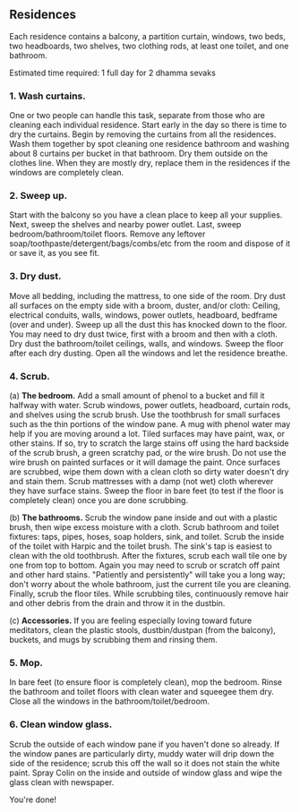 
## Residences

Each residence contains a balcony, a partition curtain, windows, two beds, two headboards, two shelves, two clothing rods, at least one toilet, and one bathroom.

Estimated time required: 1 full day for 2 dhamma sevaks

### 1. Wash curtains.

One or two people can handle this task, separate from those who are cleaning each individual residence. Start early in the day so there is time to dry the curtains. Begin by removing the curtains from all the residences. Wash them together by spot cleaning one residence bathroom and washing about 8 curtains per bucket in that bathroom. Dry them outside on the clothes line. When they are mostly dry, replace them in the residences if the windows are completely clean.

### 2. Sweep up.

Start with the balcony so you have a clean place to keep all your supplies. Next, sweep the shelves and nearby power outlet. Last, sweep bedroom/bathroom/toilet floors. Remove any leftover soap/toothpaste/detergent/bags/combs/etc from the room and dispose of it or save it, as you see fit.

### 3. Dry dust.

Move all bedding, including the mattress, to one side of the room. Dry dust all surfaces on the empty side with a broom, duster, and/or cloth: Ceiling, electrical conduits, walls, windows, power outlets, headboard, bedframe (over and under). Sweep up all the dust this has knocked down to the floor. You may need to dry dust twice, first with a broom and then with a cloth. Dry dust the bathroom/toilet ceilings, walls, and windows. Sweep the floor after each dry dusting. Open all the windows and let the residence breathe.

### 4. Scrub.

   (a) **The bedroom.** Add a small amount of phenol to a bucket and fill it halfway with water. Scrub windows, power outlets, headboard, curtain rods, and shelves using the scrub brush. Use the toothbrush for small surfaces such as the thin portions of the window pane. A mug with phenol water may help if you are moving around a lot. Tiled surfaces may have paint, wax, or other stains. If so, try to scratch the large stains off using the hard backside of the scrub brush, a green scratchy pad, or the wire brush. Do not use the wire brush on painted surfaces or it will damage the paint. Once surfaces are scrubbed, wipe them down with a clean cloth so dirty water doesn't dry and stain them. Scrub mattresses with a damp (not wet) cloth wherever they have surface stains. Sweep the floor in bare feet (to test if the floor is completely clean) once you are done scrubbing.

   (b) **The bathrooms.** Scrub the window pane inside and out with a plastic brush, then wipe excess moisture with a cloth. Scrub bathroom and toilet fixtures: taps, pipes, hoses, soap holders, sink, and toilet. Scrub the inside of the toilet with Harpic and the toilet brush. The sink's tap is easiest to clean with the old toothbrush. After the fixtures, scrub each wall tile one by one from top to bottom. Again you may need to scrub or scratch off paint and other hard stains. "Patiently and persistently" will take you a long way; don't worry about the whole bathroom, just the current tile you are cleaning. Finally, scrub the floor tiles. While scrubbing tiles, continuously remove hair and other debris from the drain and throw it in the dustbin.

   (c) **Accessories.** If you are feeling especially loving toward future meditators, clean the plastic stools, dustbin/dustpan (from the balcony), buckets, and mugs by scrubbing them and rinsing them.

### 5. Mop.

In bare feet (to ensure floor is completely clean), mop the bedroom. Rinse the bathroom and toilet floors with clean water and squeegee them dry. Close all the windows in the bathroom/toilet/bedroom.

### 6. Clean window glass.

Scrub the outside of each window pane if you haven't done so already. If the window panes are particularly dirty, muddy water will drip down the side of the residence; scrub this off the wall so it does not stain the white paint. Spray Colin on the inside and outside of window glass and wipe the glass clean with newspaper.

You're done!
